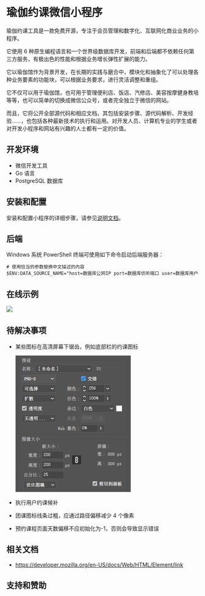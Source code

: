 # 瑜伽约课微信小程序

瑜伽约课工具是一款免费开源，专注于会员管理和数字化、互联网化商业业务的小程序。

它使用 6 种原生编程语言和一个世界级数据库开发，前端和后端都不依赖任何第三方服务，有极出色的性能和根据业务增长弹性扩展的能力。

它以瑜伽馆作为背景开发，在长期的实践与磨合中，模块化和抽象化了可以处理各种业务要素的功能块，可以根据业务要求，进行灵活调整和重组。

它不仅可以用于瑜伽馆，也可用于管理便利店、饭店、汽修店、美容按摩健身教培等等，也可以简单的切换成微信公众号，或者完全独立于微信的网站。

而且，它将公开全部源代码和相应文档，其包括安装步骤、源代码解析、开发经验……，也包括各种最新技术的执行和运用。对开发人员、计算机专业的学生或者对开发小程序和网站有兴趣的人士都有一定的价值。

## 开发环境

- 微信开发工具
- Go 语言
- PostgreSQL 数据库

## 安装和配置

安装和配置小程序的详细步骤，请参见[说明文档](https://lucidu.cn/article?name=%E5%AE%89%E8%A3%85%E5%92%8C%E9%85%8D%E7%BD%AE)。

## 后端

Windows 系统 PowerShell 终端可使用如下命令启动后端服务器：

```ps
# 使用恰当的参数替换中文描述的内容
$ENV:DATA_SOURCE_NAME="host=数据库公网IP port=数据库侦听端口 user=数据库用户名 password=数据库密码 dbname=数据库名称 sslmode=disable";$ENV:AUTH_URL="https://api.weixin.qq.com/sns/jscode2session?appid=小程序Id&secret=小程序密钥&grant_type=authorization_code&js_code=";$ENV:SECRET="长度32的字符串"; go run main.go
```

## 在线示例

<img src="/images/扫码_搜索联合传播样式-标准色版.png">

## 待解决事项

- 某些图标在高清屏幕下锯齿，例如底部栏的约课图标

    <img src="/images/image.png">
- 执行用户约课候补
- 团课图标线条过粗，应通过路径偏移减少 4 个像素
- 预约课程页面天数偏移不应初始化为-1，否则会导致显示错误


## 相关文档

- https://developer.mozilla.org/en-US/docs/Web/HTML/Element/link

## 支持和赞助


